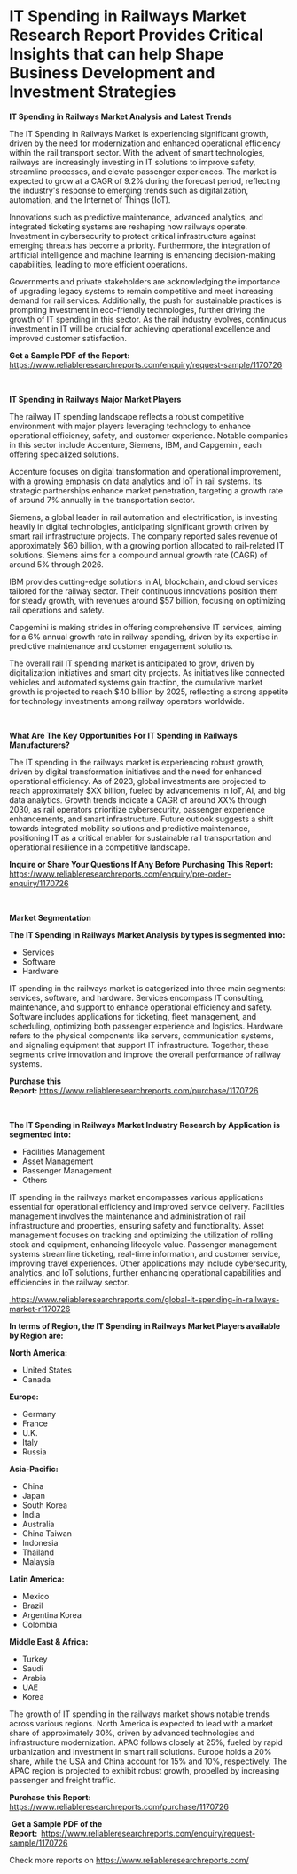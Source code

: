 <p><h1>IT Spending in Railways Market Research Report Provides Critical Insights that can help Shape Business Development and Investment Strategies</h1></p><p><strong>IT Spending in Railways Market Analysis and Latest Trends</strong></p>
<p><p>The IT Spending in Railways Market is experiencing significant growth, driven by the need for modernization and enhanced operational efficiency within the rail transport sector. With the advent of smart technologies, railways are increasingly investing in IT solutions to improve safety, streamline processes, and elevate passenger experiences. The market is expected to grow at a CAGR of 9.2% during the forecast period, reflecting the industry's response to emerging trends such as digitalization, automation, and the Internet of Things (IoT).</p><p>Innovations such as predictive maintenance, advanced analytics, and integrated ticketing systems are reshaping how railways operate. Investment in cybersecurity to protect critical infrastructure against emerging threats has become a priority. Furthermore, the integration of artificial intelligence and machine learning is enhancing decision-making capabilities, leading to more efficient operations.</p><p>Governments and private stakeholders are acknowledging the importance of upgrading legacy systems to remain competitive and meet increasing demand for rail services. Additionally, the push for sustainable practices is prompting investment in eco-friendly technologies, further driving the growth of IT spending in this sector. As the rail industry evolves, continuous investment in IT will be crucial for achieving operational excellence and improved customer satisfaction.</p></p>
<p><strong>Get a Sample PDF of the Report:&nbsp;</strong> <a href="https://www.reliableresearchreports.com/enquiry/request-sample/1170726?utm_campaign=2296&utm_medium=2&utm_source=Github&utm_content=ia&utm_term=29032025&utm_id=it-spending-in-railways">https://www.reliableresearchreports.com/enquiry/request-sample/1170726</a></p>
<p>&nbsp;</p>
<p><strong>IT Spending in Railways Major Market Players</strong></p>
<p><p>The railway IT spending landscape reflects a robust competitive environment with major players leveraging technology to enhance operational efficiency, safety, and customer experience. Notable companies in this sector include Accenture, Siemens, IBM, and Capgemini, each offering specialized solutions.</p><p>Accenture focuses on digital transformation and operational improvement, with a growing emphasis on data analytics and IoT in rail systems. Its strategic partnerships enhance market penetration, targeting a growth rate of around 7% annually in the transportation sector.</p><p>Siemens, a global leader in rail automation and electrification, is investing heavily in digital technologies, anticipating significant growth driven by smart rail infrastructure projects. The company reported sales revenue of approximately $60 billion, with a growing portion allocated to rail-related IT solutions. Siemens aims for a compound annual growth rate (CAGR) of around 5% through 2026.</p><p>IBM provides cutting-edge solutions in AI, blockchain, and cloud services tailored for the railway sector. Their continuous innovations position them for steady growth, with revenues around $57 billion, focusing on optimizing rail operations and safety.</p><p>Capgemini is making strides in offering comprehensive IT services, aiming for a 6% annual growth rate in railway spending, driven by its expertise in predictive maintenance and customer engagement solutions.</p><p>The overall rail IT spending market is anticipated to grow, driven by digitalization initiatives and smart city projects. As initiatives like connected vehicles and automated systems gain traction, the cumulative market growth is projected to reach $40 billion by 2025, reflecting a strong appetite for technology investments among railway operators worldwide.</p></p>
<p>&nbsp;</p>
<p><strong>What Are The Key Opportunities For IT Spending in Railways Manufacturers?</strong></p>
<p><p>The IT spending in the railways market is experiencing robust growth, driven by digital transformation initiatives and the need for enhanced operational efficiency. As of 2023, global investments are projected to reach approximately $XX billion, fueled by advancements in IoT, AI, and big data analytics. Growth trends indicate a CAGR of around XX% through 2030, as rail operators prioritize cybersecurity, passenger experience enhancements, and smart infrastructure. Future outlook suggests a shift towards integrated mobility solutions and predictive maintenance, positioning IT as a critical enabler for sustainable rail transportation and operational resilience in a competitive landscape.</p></p>
<p><strong>Inquire or Share Your Questions If Any Before Purchasing This Report:</strong> <a href="https://www.reliableresearchreports.com/enquiry/pre-order-enquiry/1170726?utm_campaign=2296&utm_medium=2&utm_source=Github&utm_content=ia&utm_term=29032025&utm_id=it-spending-in-railways">https://www.reliableresearchreports.com/enquiry/pre-order-enquiry/1170726</a></p>
<p>&nbsp;</p>
<p><strong>Market Segmentation</strong></p>
<p><strong>The IT Spending in Railways Market Analysis by types is segmented into:</strong></p>
<p><ul><li>Services</li><li>Software</li><li>Hardware</li></ul></p>
<p><p>IT spending in the railways market is categorized into three main segments: services, software, and hardware. Services encompass IT consulting, maintenance, and support to enhance operational efficiency and safety. Software includes applications for ticketing, fleet management, and scheduling, optimizing both passenger experience and logistics. Hardware refers to the physical components like servers, communication systems, and signaling equipment that support IT infrastructure. Together, these segments drive innovation and improve the overall performance of railway systems.</p></p>
<p><strong>Purchase this Report:&nbsp;</strong><a href="https://www.reliableresearchreports.com/purchase/1170726?utm_campaign=2296&utm_medium=2&utm_source=Github&utm_content=ia&utm_term=29032025&utm_id=it-spending-in-railways">https://www.reliableresearchreports.com/purchase/1170726</a></p>
<p>&nbsp;</p>
<p><strong>The IT Spending in Railways Market Industry Research by Application is segmented into:</strong></p>
<p><ul><li>Facilities Management</li><li>Asset Management</li><li>Passenger Management</li><li>Others</li></ul></p>
<p><p>IT spending in the railways market encompasses various applications essential for operational efficiency and improved service delivery. Facilities management involves the maintenance and administration of rail infrastructure and properties, ensuring safety and functionality. Asset management focuses on tracking and optimizing the utilization of rolling stock and equipment, enhancing lifecycle value. Passenger management systems streamline ticketing, real-time information, and customer service, improving travel experiences. Other applications may include cybersecurity, analytics, and IoT solutions, further enhancing operational capabilities and efficiencies in the railway sector.</p></p>
<p><a href="https://www.reliableresearchreports.com/global-it-spending-in-railways-market-r1170726?utm_campaign=2296&utm_medium=2&utm_source=Github&utm_content=ia&utm_term=29032025&utm_id=it-spending-in-railways">&nbsp;https://www.reliableresearchreports.com/global-it-spending-in-railways-market-r1170726</a></p>
<p><strong>In terms of Region, the IT Spending in Railways Market Players available by Region are:</strong></p>
<p>
    <p> <strong> North America: </strong>
        <ul>
            <li>United States</li>
            <li>Canada</li>
        </ul>
        </p> 
    <p> <strong> Europe: </strong>
        <ul>
            <li>Germany</li>
            <li>France</li>
            <li>U.K.</li>
            <li>Italy</li>
            <li>Russia</li>
        </ul>
        </p> 
    <p> <strong> Asia-Pacific: </strong>
        <ul>
            <li>China</li>
            <li>Japan</li>
            <li>South Korea</li>
            <li>India</li>
            <li>Australia</li>
            <li>China Taiwan</li>
            <li>Indonesia</li>
            <li>Thailand</li>
            <li>Malaysia</li>
        </ul>
        </p> 
    <p> <strong> Latin America: </strong>
        <ul>
            <li>Mexico</li>
            <li>Brazil</li>
            <li>Argentina Korea</li>
            <li>Colombia</li>
        </ul>
        </p> 
    <p> <strong> Middle East & Africa: </strong>
        <ul>
            <li>Turkey</li>
            <li>Saudi</li>
            <li>Arabia</li>
            <li>UAE</li>
            <li>Korea</li>
        </ul>
    </p>
    </p>
<p><p>The growth of IT spending in the railways market shows notable trends across various regions. North America is expected to lead with a market share of approximately 30%, driven by advanced technologies and infrastructure modernization. APAC follows closely at 25%, fueled by rapid urbanization and investment in smart rail solutions. Europe holds a 20% share, while the USA and China account for 15% and 10%, respectively. The APAC region is projected to exhibit robust growth, propelled by increasing passenger and freight traffic.</p></p>
<p><strong>Purchase this Report: </strong><a href="https://www.reliableresearchreports.com/purchase/1170726?utm_campaign=2296&utm_medium=2&utm_source=Github&utm_content=ia&utm_term=29032025&utm_id=it-spending-in-railways">https://www.reliableresearchreports.com/purchase/1170726</a></p>
<p>&nbsp;<strong>Get a Sample PDF of the Report:&nbsp;&nbsp;</strong><a href="https://www.reliableresearchreports.com/enquiry/request-sample/1170726?utm_campaign=2296&utm_medium=2&utm_source=Github&utm_content=ia&utm_term=29032025&utm_id=it-spending-in-railways">https://www.reliableresearchreports.com/enquiry/request-sample/1170726</a></p>
<p><strong></strong></p>
<p>Check more reports on <a href="https://www.reliableresearchreports.com/?utm_campaign=2296&utm_medium=2&utm_source=Github&utm_content=ia&utm_term=29032025&utm_id=it-spending-in-railways">https://www.reliableresearchreports.com/</a></p>